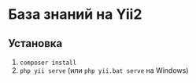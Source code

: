 # База знаний на Yii2

## Установка
1. `composer install`
2. `php yii serve` (или `php yii.bat serve` на Windows)
